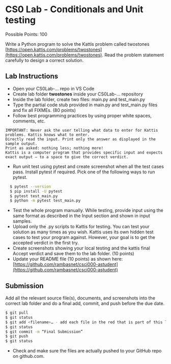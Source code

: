 # CS0 Lab - Conditionals and Unit testing

Possible Points: 100

Write a Python program to solve the Kattis problem called twostones [https://open.kattis.com/problems/twostones](https://open.kattis.com/problems/twostones). Read the problem statement carefully to design a correct solution.

## Lab Instructions

- Open your CS0Lab-... repo in VS Code
- Create lab folder **twostones** inside your CS0Lab-... repository
- Inside the lab folder, create two files: main.py and test_main.py
- Type the partial code stub provided in main.py and test_main.py files and fix all FIXMEs. (80 points)
- Follow best programming practices by using proper white spaces, comments, etc.

```note
IMPORTANT: Never ask the user telling what data to enter for Kattis problems. Kattis knows what to enter. 
Directly read the input. Print only the answer as displayed in the sample output. 
Print as asked: nothing less; nothing more!
Kattis is a computer program that provides specific input and expects exact output – to a space to give the correct verdict.
```

- Run unit test using pytest and create screenshot when all the test cases pass. Install pytest if required. Pick one of the following ways to run pytest.

```bash
  $ pytest --version
  $ pip install -U pytest
  $ pytest test_main.py
  $ python -m pytest test_main.py
```

- Test the whole program manually. While testing, provide input using the same format as described in the Input section and shown in input samples.
- Upload only the .py scripts to Kattis for testing. You can test your solution as many times as you wish. Kattis uses its own hidden test cases to test your program against. However, your goal is to get the accepted verdict in the first try.
- Create screenshots showing your local testing and the kattis final Accept verdict and save them to the lab folder. (10 points)
- Update your README file (10 points) as shown here: [https://github.com/rambasnet/csci000-astudent](https://github.com/rambasnet/csci000-astudent)

## Submission

Add all the relevant source file(s), documents, and screenshots into the correct lab folder and do a final add, commit, and push before the due date.

```bash
$ git pull
$ git status
$ git add <filename>… - add each file in the red that is part of this lab
$ git status
$ git commit -m “Final Submission”
$ git push
$ git status
```

- Check and make sure the files are actually pushed to your GitHub repo on github.com.

